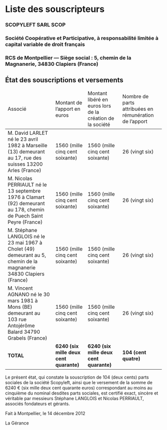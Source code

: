 # Liste des souscripteurs

### SCOPYLEFT SARL SCOP
### Société Coopérative et Participative, à responsabilité limitée à capital variable de droit français
### RCS de Montpellier — Siège social : 5, chemin de la Magnanerie, 34830 Clapiers (France)

## État des souscriptions et versements

<table>
<thead>
<tr>
<td>Associé</td>
<td>Montant de l’apport en euros</td>
<td>Montant libéré en euros lors de la création de la société</td>
<td>Nombre de parts attribuées en rémunération de l’apport</td>
</tr>
</thead>
<tbody>
<tr>
<td>M. David LARLET né le 23 avril 1982 à Marseille (13) demeurant au 17, rue des suisses 13200 Arles (France)</td>
<td>1560 (mille cinq cent soixante)</td>
<td>1560 (mille cinq cent soixante)</td>
<td>26 (vingt six)</td>
</tr>
<tr>
<td>M. Nicolas PERRIAULT né le 13 septembre 1976 à Clamart (92) demeurant au 178, chemin de Puech Saint Peyre (France)</td>
<td>1560 (mille cinq cent soixante)</td>
<td>1560 (mille cinq cent soixante)</td>
<td>26 (vingt six)</td>
</tr>
<tr>
<td>M. Stéphane LANGLOIS né le 23 mai 1967 à Cholet (49) demeurant au 5, chemin de la magnanerie 34830 Clapiers (France)</td>
<td>1560 (mille cinq cent soixante)</td>
<td>1560 (mille cinq cent soixante)</td>
<td>26 (vingt six)</td>
</tr>
<tr>
<td>M. Vincent AGNANO né le 30 mars 1981 à Mons (BE) demeurant au 103 rue Antojérôme Balard 34790 Grabels (France)</td>
<td>1560 (mille cinq cent soixante)</td>
<td>1560 (mille cinq cent soixante)</td>
<td>26 (vingt six)</td>
</tr>
<tr>
<td><strong>TOTAL</strong></td>
<td><strong>6240 (six mille deux cent quarante)</strong></td>
<td><strong>6240 (six mille deux cent quarante)</strong></td>
<td><strong>104 (cent quatre)</strong></td>
</tr>
</tbody>
</table>

Le présent état, qui constate la souscription de 104 (deux cents) parts sociales de la société Scopyleft, ainsi que le versement de la somme de 6240 € (six mille deux cent quarante euros) correspondant au moins au cinquième du nominal desdites parts sociales, est certifié exact, sincère et véritable par messieurs Stéphane LANGLOIS et Nicolas PERRIAULT, associés fondateurs et gérants.

Fait à Montpellier, le 14 décembre 2012

La Gérance
